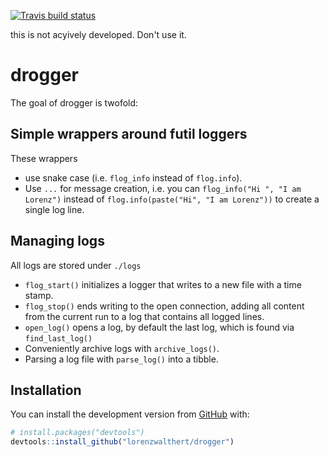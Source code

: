 
<!-- README.md is generated from README.Rmd. Please edit that file -->

[![Travis build
status](https://travis-ci.org/lorenzwalthert/drogger.svg?branch=master)](https://travis-ci.org/lorenzwalthert/drogger)

this is not acyively developed. Don't use it. 

# drogger

The goal of drogger is twofold:

## Simple wrappers around futil loggers

These wrappers

  - use snake case (i.e. `flog_info` instead of `flog.info`).
  - Use `...` for message creation, i.e. you can `flog_info("Hi ", "I am
    Lorenz")` instead of `flog.info(paste("Hi", "I am Lorenz"))` to
    create a single log line.

## Managing logs

All logs are stored under `./logs`

  - `flog_start()` initializes a logger that writes to a new file with a
    time stamp.
  - `flog_stop()` ends writing to the open connection, adding all
    content from the current run to a log that contains all logged
    lines.
  - `open_log()` opens a log, by default the last log, which is found
    via `find_last_log()`
  - Conveniently archive logs with `archive_logs()`.
  - Parsing a log file with `parse_log()` into a tibble.

## Installation

You can install the development version from
[GitHub](https://github.com/) with:

``` r
# install.packages("devtools")
devtools::install_github("lorenzwalthert/drogger")
```

